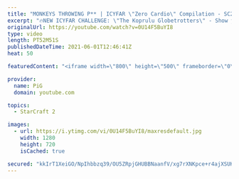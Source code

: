 ```yaml
---
title: "MONKEYS THROWING P** | ICYFAR \"Zero Cardio\" Compilation - SC2"
excerpt: "🔥NEW ICYFAR CHALLENGE: \"The Koprulu Globetrotters\" - Show your flair and style with micro heavy strats! Send submissions to eonblu95@gmail.com as attachment AND only ICYFAR as the subject. Max 1 replay per person. Latest submission is on the 13th February.  0:00 Game 1: Dragged into a Mud Fight 17:48"
originalUrl: https://youtube.com/watch?v=0U14F5BuYI8
type: video
length: PT52M51S
publishedDateTime: 2021-06-01T12:46:41Z
heat: 50

featuredContent: "<iframe width=\"800\" height=\"500\" frameborder=\"0\" src=\"https://www.youtube.com/embed/0U14F5BuYI8\" allow=\"accelerometer; autoplay; encrypted-media; gyroscope; picture-in-picture\" allowfullscreen></iframe>"

provider:
  name: PiG
  domain: youtube.com

topics:
  - StarCraft 2

images:
  - url: https://i.ytimg.com/vi/0U14F5BuYI8/maxresdefault.jpg
    width: 1280
    height: 720
    isCached: true

secured: "kkIrT1XeiGO/NpIhbbzq39/OU5ZRpjGHUBBNaanfV/xg7rXNKpce+r4ajXSUKkA4NQBC8jV+LuLlc1ou1WTRI8dUpws1Upaj4upUIPyS8BbxDJswDTNlsBfCEZXdzgAmM5Kp1JqPWAVCLoSD8UKzFR1rIi8ybehCkAGCrIy06JJMK+aMQoDat3FaUsea5aV+6giCod3+W4VtE7nZJJlWWqBD3Hqp+ZdZzzKSC+46t6Erq3GCMiiODiWMyC+KNLk6/yAbyy2x4EqLWCCIV4pGbRGevmQzgAL7FkIv5OqUvuBXtIxXyJh5GbFCzZH+KqTh1uOOqKMw2ra/klUawlbov70tgQxs9T3eRbncHzQbTfn1UHEYB+pN1ufkR0yN03Rsy14N4jBVylOzmDQQZCb+14FAuZWvjJDNuOw8WF5ZE6U=;rLSClttEmBABKC2Nnlur+g=="
---
```


